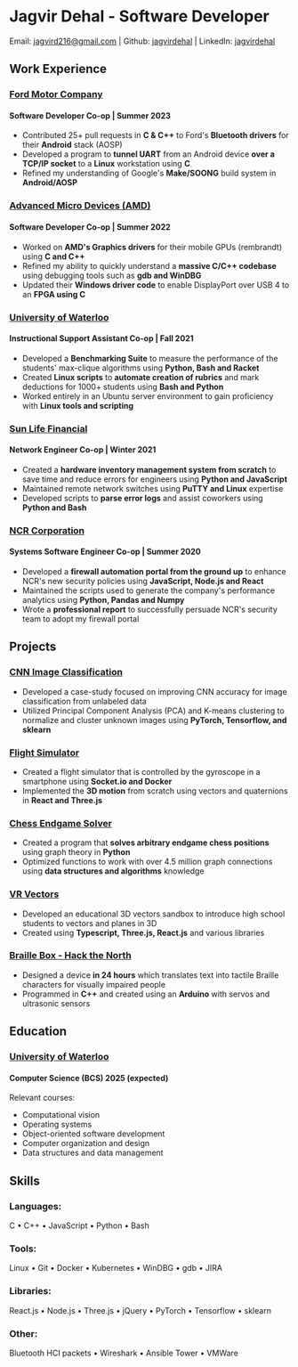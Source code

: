 # Jagvir Dehal - Software Developer
Email: jagvird216@gmail.com | Github: [jagvirdehal](https://github.com/jagvirdehal) | LinkedIn: [jagvirdehal](https://linkedin.com/in/jagvirdehal/)

## Work Experience

### [Ford Motor Company](https://ford.com/)
#### Software Developer Co-op | Summer 2023
- Contributed 25+ pull requests in **C & C++** to Ford's **Bluetooth drivers** for their **Android** stack (AOSP)
- Developed a program to **tunnel UART** from an Android device **over a TCP/IP socket** to a **Linux** workstation using **C**
- Refined my understanding of Google's **Make/SOONG** build system in **Android/AOSP**

### [Advanced Micro Devices (AMD)](https://amd.com/)
#### Software Developer Co-op | Summer 2022
- Worked on **AMD's Graphics drivers** for their mobile GPUs (rembrandt) using **C and C++**
- Refined my ability to quickly understand a **massive C/C++ codebase** using debugging tools such as **gdb and WinDBG**
- Updated their **Windows driver code** to enable DisplayPort over USB 4 to an **FPGA using C**

### [University of Waterloo](https://uwaterloo.ca/)
#### Instructional Support Assistant Co-op | Fall 2021
- Developed a **Benchmarking Suite** to measure the performance of the students' max-clique algorithms using **Python, Bash and Racket**
- Created **Linux scripts** to **automate creation of rubrics** and mark deductions for 1000+ students using **Bash and Python**
- Worked entirely in an Ubuntu server environment to gain proficiency with **Linux tools and scripting**

### [Sun Life Financial](https://www.sunlife.ca/en/)
#### Network Engineer Co-op | Winter 2021
- Created a **hardware inventory management system from scratch** to save time and reduce errors for engineers using **Python and JavaScript**
- Maintained remote network switches using **PuTTY and Linux** expertise
- Developed scripts to **parse error logs** and assist coworkers using **Python and Bash**

### [NCR Corporation](https://www.ncr.com/)
#### Systems Software Engineer Co-op | Summer 2020
- Developed a **firewall automation portal from the ground up** to enhance NCR's new security policies using **JavaScript, Node.js and React**
- Maintained the scripts used to generate the company's performance analytics using **Python, Pandas and Numpy**
- Wrote a **professional report** to successfully persuade NCR's security team to adopt my firewall portal


## Projects

### [CNN Image Classification](https://github.com/jagvirdehal/CNN-imager)
- Developed a case-study focused on improving CNN accuracy for image classification from unlabeled data
- Utilized Principal Component Analysis (PCA) and K-means clustering to normalize and cluster unknown images using **PyTorch, Tensorflow, and sklearn**

### [Flight Simulator](https://hub.docker.com/repository/docker/jdehal/flight-sim/general)
- Created a flight simulator that is controlled by the gyroscope in a smartphone using **Socket.io and Docker**
- Implemented the **3D motion** from scratch using vectors and quaternions in **React and Three.js**

### [Chess Endgame Solver](https://github.com/jagvirdehal/chess)
- Created a program that **solves arbitrary endgame chess positions** using graph theory in **Python**
- Optimized functions to work with over 4.5 million graph connections using **data structures and algorithms** knowledge

### [VR Vectors](https://github.com/jagvirdehal/vectoranim)
- Developed an educational 3D vectors sandbox to introduce high school students to vectors and planes in 3D
- Created using **Typescript, Three.js, React.js** and various libraries

### [Braille Box - Hack the North](https://github.com/jagvirdehal/BrailleBox)
- Designed a device **in 24 hours** which translates text into tactile Braille characters for visually impaired people
- Programmed in **C++** and created using an **Arduino** with servos and ultrasonic sensors

## Education
### [University of Waterloo](https://uwaterloo.ca/)
#### Computer Science (BCS) 2025 (expected)
Relevant courses:
- Computational vision
- Operating systems
- Object-oriented software development
- Computer organization and design
- Data structures and data management

## Skills

### Languages:
C • C++ • JavaScript • Python • Bash

### Tools:
Linux • Git • Docker • Kubernetes • WinDBG • gdb • JIRA

### Libraries:
React.js • Node.js • Three.js • jQuery • PyTorch • Tensorflow • sklearn

### Other:
Bluetooth HCI packets • Wireshark • Ansible Tower • VMWare
